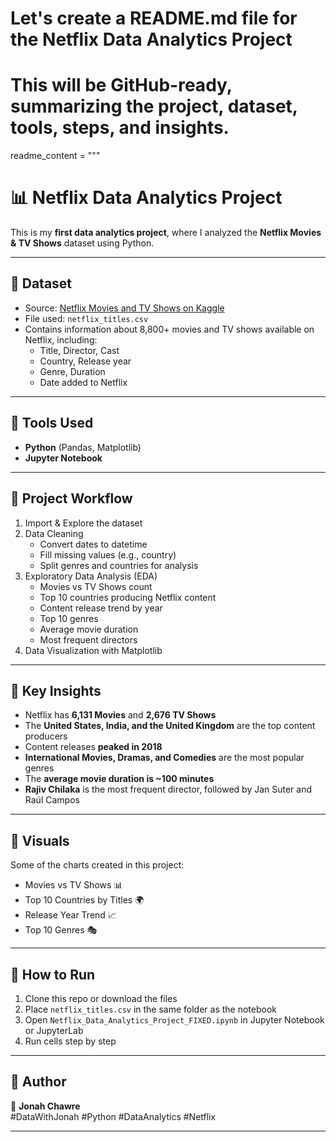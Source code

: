 # Let's create a README.md file for the Netflix Data Analytics Project
# This will be GitHub-ready, summarizing the project, dataset, tools, steps, and insights.

readme_content = """
# 📊 Netflix Data Analytics Project

This is my **first data analytics project**, where I analyzed the **Netflix Movies & TV Shows** dataset using Python.

---

## 🔹 Dataset
- Source: [Netflix Movies and TV Shows on Kaggle](https://www.kaggle.com/datasets/shivamb/netflix-shows)
- File used: `netflix_titles.csv`  
- Contains information about 8,800+ movies and TV shows available on Netflix, including:
  - Title, Director, Cast
  - Country, Release year
  - Genre, Duration
  - Date added to Netflix

---

## 🔹 Tools Used
- **Python** (Pandas, Matplotlib)
- **Jupyter Notebook**

---

## 🔹 Project Workflow
1. Import & Explore the dataset
2. Data Cleaning
   - Convert dates to datetime
   - Fill missing values (e.g., country)
   - Split genres and countries for analysis
3. Exploratory Data Analysis (EDA)
   - Movies vs TV Shows count
   - Top 10 countries producing Netflix content
   - Content release trend by year
   - Top 10 genres
   - Average movie duration
   - Most frequent directors
4. Data Visualization with Matplotlib

---

## 🔹 Key Insights
- Netflix has **6,131 Movies** and **2,676 TV Shows**
- The **United States, India, and the United Kingdom** are the top content producers
- Content releases **peaked in 2018**
- **International Movies, Dramas, and Comedies** are the most popular genres
- The **average movie duration is ~100 minutes**
- **Rajiv Chilaka** is the most frequent director, followed by Jan Suter and Raúl Campos

---

## 🔹 Visuals
Some of the charts created in this project:
- Movies vs TV Shows 📊
- Top 10 Countries by Titles 🌍
- Release Year Trend 📈
- Top 10 Genres 🎭

---

## 🔹 How to Run
1. Clone this repo or download the files
2. Place `netflix_titles.csv` in the same folder as the notebook
3. Open `Netflix_Data_Analytics_Project_FIXED.ipynb` in Jupyter Notebook or JupyterLab
4. Run cells step by step

---

## 🔹 Author
👤 **Jonah Chawre**  
#DataWithJonah #Python #DataAnalytics #Netflix

---

